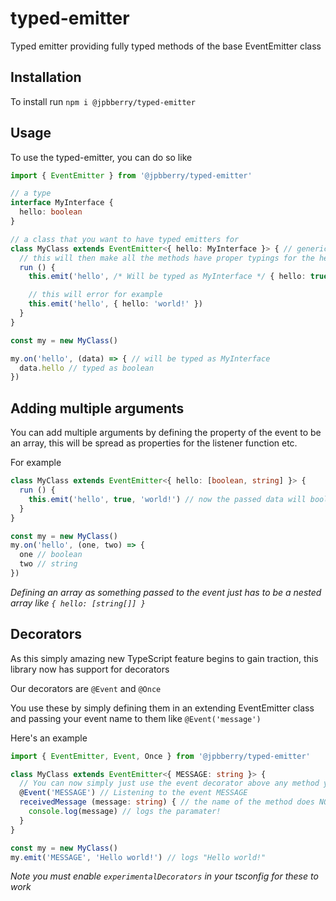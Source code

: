 # typed-emitter

Typed emitter providing fully typed methods of the base EventEmitter class

## Installation

To install run `npm i @jpbberry/typed-emitter`

## Usage

To use the typed-emitter, you can do so like

```ts
import { EventEmitter } from '@jpbberry/typed-emitter'

// a type
interface MyInterface {
  hello: boolean
}

// a class that you want to have typed emitters for
class MyClass extends EventEmitter<{ hello: MyInterface }> { // generic type has the map of events
  // this will then make all the methods have proper typings for the hello event and it's type
  run () {
    this.emit('hello', /* Will be typed as MyInterface */ { hello: true })

    // this will error for example
    this.emit('hello', { hello: 'world!' })
  }
}

const my = new MyClass()

my.on('hello', (data) => { // will be typed as MyInterface
  data.hello // typed as boolean
})
```

## Adding multiple arguments

You can add multiple arguments by defining the property of the event to be an array, this will be spread as properties for the listener function etc.

For example

```ts
class MyClass extends EventEmitter<{ hello: [boolean, string] }> {
  run () {
    this.emit('hello', true, 'world!') // now the passed data will boolean, string
  }
}

const my = new MyClass()
my.on('hello', (one, two) => {
  one // boolean
  two // string
})
```

*Defining an array as something passed to the event just has to be a nested array like `{ hello: [string[]] }`*

## Decorators

As this simply amazing new TypeScript feature begins to gain traction, this library now has support for decorators

Our decorators are `@Event` and `@Once`

You use these by simply defining them in an extending EventEmitter class and passing your event name to them like `@Event('message')`

Here's an example
```ts
import { EventEmitter, Event, Once } from '@jpbberry/typed-emitter'

class MyClass extends EventEmitter<{ MESSAGE: string }> {
  // You can now simply just use the event decorator above any method you want ran on that event
  @Event('MESSAGE') // Listening to the event MESSAGE
  receivedMessage (message: string) { // the name of the method does NOT matter at all
    console.log(message) // logs the paramater!
  }
}

const my = new MyClass()
my.emit('MESSAGE', 'Hello world!') // logs "Hello world!"
```

*Note you must enable `experimentalDecorators` in your tsconfig for these to work*